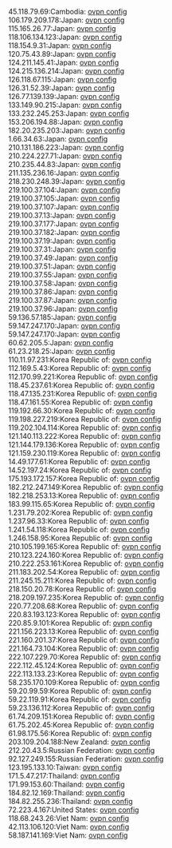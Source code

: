 45.118.79.69:Cambodia: [ovpn config](vpn/45_118_79_69.ovpn)  
106.179.209.178:Japan: [ovpn config](vpn/106_179_209_178.ovpn)  
115.165.26.77:Japan: [ovpn config](vpn/115_165_26_77.ovpn)  
118.106.134.123:Japan: [ovpn config](vpn/118_106_134_123.ovpn)  
118.154.9.31:Japan: [ovpn config](vpn/118_154_9_31.ovpn)  
120.75.43.89:Japan: [ovpn config](vpn/120_75_43_89.ovpn)  
124.211.145.41:Japan: [ovpn config](vpn/124_211_145_41.ovpn)  
124.215.136.214:Japan: [ovpn config](vpn/124_215_136_214.ovpn)  
126.118.67.115:Japan: [ovpn config](vpn/126_118_67_115.ovpn)  
126.31.52.39:Japan: [ovpn config](vpn/126_31_52_39.ovpn)  
126.77.139.139:Japan: [ovpn config](vpn/126_77_139_139.ovpn)  
133.149.90.215:Japan: [ovpn config](vpn/133_149_90_215.ovpn)  
133.232.245.253:Japan: [ovpn config](vpn/133_232_245_253.ovpn)  
153.206.194.88:Japan: [ovpn config](vpn/153_206_194_88.ovpn)  
182.20.235.203:Japan: [ovpn config](vpn/182_20_235_203.ovpn)  
1.66.34.63:Japan: [ovpn config](vpn/1_66_34_63.ovpn)  
210.131.186.223:Japan: [ovpn config](vpn/210_131_186_223.ovpn)  
210.224.227.71:Japan: [ovpn config](vpn/210_224_227_71.ovpn)  
210.235.44.83:Japan: [ovpn config](vpn/210_235_44_83.ovpn)  
211.135.236.16:Japan: [ovpn config](vpn/211_135_236_16.ovpn)  
218.230.248.39:Japan: [ovpn config](vpn/218_230_248_39.ovpn)  
219.100.37.104:Japan: [ovpn config](vpn/219_100_37_104.ovpn)  
219.100.37.105:Japan: [ovpn config](vpn/219_100_37_105.ovpn)  
219.100.37.107:Japan: [ovpn config](vpn/219_100_37_107.ovpn)  
219.100.37.13:Japan: [ovpn config](vpn/219_100_37_13.ovpn)  
219.100.37.177:Japan: [ovpn config](vpn/219_100_37_177.ovpn)  
219.100.37.182:Japan: [ovpn config](vpn/219_100_37_182.ovpn)  
219.100.37.19:Japan: [ovpn config](vpn/219_100_37_19.ovpn)  
219.100.37.31:Japan: [ovpn config](vpn/219_100_37_31.ovpn)  
219.100.37.49:Japan: [ovpn config](vpn/219_100_37_49.ovpn)  
219.100.37.51:Japan: [ovpn config](vpn/219_100_37_51.ovpn)  
219.100.37.55:Japan: [ovpn config](vpn/219_100_37_55.ovpn)  
219.100.37.58:Japan: [ovpn config](vpn/219_100_37_58.ovpn)  
219.100.37.86:Japan: [ovpn config](vpn/219_100_37_86.ovpn)  
219.100.37.87:Japan: [ovpn config](vpn/219_100_37_87.ovpn)  
219.100.37.96:Japan: [ovpn config](vpn/219_100_37_96.ovpn)  
59.136.57.185:Japan: [ovpn config](vpn/59_136_57_185.ovpn)  
59.147.247.170:Japan: [ovpn config](vpn/59_147_247_170.ovpn)  
59.147.247.170:Japan: [ovpn config](vpn/59_147_247_170.ovpn)  
60.62.205.5:Japan: [ovpn config](vpn/60_62_205_5.ovpn)  
61.23.218.25:Japan: [ovpn config](vpn/61_23_218_25.ovpn)  
110.11.97.231:Korea Republic of: [ovpn config](vpn/110_11_97_231.ovpn)  
112.169.5.43:Korea Republic of: [ovpn config](vpn/112_169_5_43.ovpn)  
112.170.99.221:Korea Republic of: [ovpn config](vpn/112_170_99_221.ovpn)  
118.45.237.61:Korea Republic of: [ovpn config](vpn/118_45_237_61.ovpn)  
118.47.135.231:Korea Republic of: [ovpn config](vpn/118_47_135_231.ovpn)  
118.47.161.55:Korea Republic of: [ovpn config](vpn/118_47_161_55.ovpn)  
119.192.66.30:Korea Republic of: [ovpn config](vpn/119_192_66_30.ovpn)  
119.198.227.219:Korea Republic of: [ovpn config](vpn/119_198_227_219.ovpn)  
119.202.104.114:Korea Republic of: [ovpn config](vpn/119_202_104_114.ovpn)  
121.140.113.222:Korea Republic of: [ovpn config](vpn/121_140_113_222.ovpn)  
121.144.179.136:Korea Republic of: [ovpn config](vpn/121_144_179_136.ovpn)  
121.159.230.119:Korea Republic of: [ovpn config](vpn/121_159_230_119.ovpn)  
14.49.177.61:Korea Republic of: [ovpn config](vpn/14_49_177_61.ovpn)  
14.52.197.24:Korea Republic of: [ovpn config](vpn/14_52_197_24.ovpn)  
175.193.172.157:Korea Republic of: [ovpn config](vpn/175_193_172_157.ovpn)  
182.212.247.149:Korea Republic of: [ovpn config](vpn/182_212_247_149.ovpn)  
182.218.253.13:Korea Republic of: [ovpn config](vpn/182_218_253_13.ovpn)  
183.99.115.65:Korea Republic of: [ovpn config](vpn/183_99_115_65.ovpn)  
1.231.79.202:Korea Republic of: [ovpn config](vpn/1_231_79_202.ovpn)  
1.237.96.33:Korea Republic of: [ovpn config](vpn/1_237_96_33.ovpn)  
1.241.54.118:Korea Republic of: [ovpn config](vpn/1_241_54_118.ovpn)  
1.246.158.95:Korea Republic of: [ovpn config](vpn/1_246_158_95.ovpn)  
210.105.199.165:Korea Republic of: [ovpn config](vpn/210_105_199_165.ovpn)  
210.123.224.160:Korea Republic of: [ovpn config](vpn/210_123_224_160.ovpn)  
210.222.253.161:Korea Republic of: [ovpn config](vpn/210_222_253_161.ovpn)  
211.183.202.54:Korea Republic of: [ovpn config](vpn/211_183_202_54.ovpn)  
211.245.15.211:Korea Republic of: [ovpn config](vpn/211_245_15_211.ovpn)  
218.150.20.78:Korea Republic of: [ovpn config](vpn/218_150_20_78.ovpn)  
218.209.197.235:Korea Republic of: [ovpn config](vpn/218_209_197_235.ovpn)  
220.77.208.68:Korea Republic of: [ovpn config](vpn/220_77_208_68.ovpn)  
220.83.193.123:Korea Republic of: [ovpn config](vpn/220_83_193_123.ovpn)  
220.85.9.101:Korea Republic of: [ovpn config](vpn/220_85_9_101.ovpn)  
221.156.223.13:Korea Republic of: [ovpn config](vpn/221_156_223_13.ovpn)  
221.160.201.37:Korea Republic of: [ovpn config](vpn/221_160_201_37.ovpn)  
221.164.73.104:Korea Republic of: [ovpn config](vpn/221_164_73_104.ovpn)  
222.107.229.70:Korea Republic of: [ovpn config](vpn/222_107_229_70.ovpn)  
222.112.45.124:Korea Republic of: [ovpn config](vpn/222_112_45_124.ovpn)  
222.113.133.23:Korea Republic of: [ovpn config](vpn/222_113_133_23.ovpn)  
58.235.170.109:Korea Republic of: [ovpn config](vpn/58_235_170_109.ovpn)  
59.20.99.59:Korea Republic of: [ovpn config](vpn/59_20_99_59.ovpn)  
59.22.119.91:Korea Republic of: [ovpn config](vpn/59_22_119_91.ovpn)  
59.23.136.112:Korea Republic of: [ovpn config](vpn/59_23_136_112.ovpn)  
61.74.209.151:Korea Republic of: [ovpn config](vpn/61_74_209_151.ovpn)  
61.75.202.45:Korea Republic of: [ovpn config](vpn/61_75_202_45.ovpn)  
61.98.175.56:Korea Republic of: [ovpn config](vpn/61_98_175_56.ovpn)  
203.109.204.188:New Zealand: [ovpn config](vpn/203_109_204_188.ovpn)  
212.20.43.5:Russian Federation: [ovpn config](vpn/212_20_43_5.ovpn)  
92.127.249.155:Russian Federation: [ovpn config](vpn/92_127_249_155.ovpn)  
123.195.133.10:Taiwan: [ovpn config](vpn/123_195_133_10.ovpn)  
171.5.47.217:Thailand: [ovpn config](vpn/171_5_47_217.ovpn)  
171.99.153.60:Thailand: [ovpn config](vpn/171_99_153_60.ovpn)  
184.82.12.169:Thailand: [ovpn config](vpn/184_82_12_169.ovpn)  
184.82.255.236:Thailand: [ovpn config](vpn/184_82_255_236.ovpn)  
72.223.4.167:United States: [ovpn config](vpn/72_223_4_167.ovpn)  
118.68.243.26:Viet Nam: [ovpn config](vpn/118_68_243_26.ovpn)  
42.113.106.120:Viet Nam: [ovpn config](vpn/42_113_106_120.ovpn)  
58.187.141.169:Viet Nam: [ovpn config](vpn/58_187_141_169.ovpn)  
